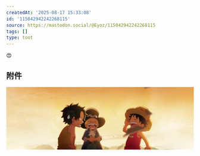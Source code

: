 ```yaml
---
createdAt: '2025-08-17 15:33:08'
id: '115042942242268115'
source: https://mastodon.social/@Eyoz/115042942242268115
tags: []
type: toot
---
```


😍
## 附件
![ASL](../media/115042939752568383-5e30d8fe4fd16609.jpg)
